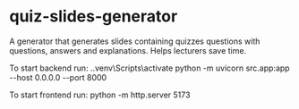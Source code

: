 # quiz-slides-generator
A generator that generates slides containing quizzes questions with questions, answers and explanations. Helps lecturers save time.


To start backend run:
.\.venv\Scripts\activate
python -m uvicorn src.app:app --host 0.0.0.0 --port 8000

To start frontend run:
python -m http.server 5173